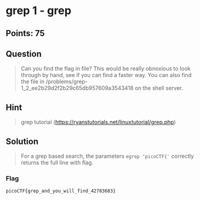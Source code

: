 # grep 1 - grep

## Points: 75

## Question 
  > Can you find the flag in file? This would be really obnoxious to look through by hand, see if you can find a faster way. You can also find the file in /problems/grep-1_2_ee2b29d2f2b29c65db957609a3543418 on the shell server.
## Hint
  > grep tutorial (https://ryanstutorials.net/linuxtutorial/grep.php)
## Solution
  > For a grep based search, the parameters `egrep 'picoCTF{'` correctly returns the full line with flag.
### Flag
`picoCTF{grep_and_you_will_find_42783683}`
